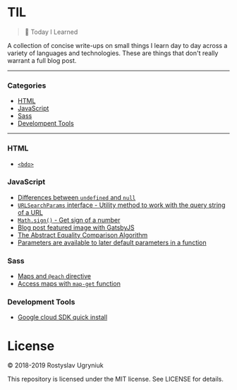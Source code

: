 # TIL

> 📝 Today I Learned

A collection of concise write-ups on small things I learn day to day across a variety of languages and technologies.
These are things that don't really warrant a full blog post.

---

### Categories

- [HTML](#HTML)
- [JavaScript](#javascript)
- [Sass](#sass)
- [Develompent Tools](#development-tools)

---

### HTML
- [`<bdo>`](/html/19-01-26-bdo-tag.md)

### JavaScript

- [Differences between `undefined` and `null`](/javascript/differences-between-undefined-and-null.md)
- [`URLSearchParams` interface - Utility method to work with the query string of a URL](/javascript/URLSearchParams.md)
- [`Math.sign()` - Get sign of a number](/javascript/Math-Sign.md)
- [Blog post featured image with GatsbyJS](/javascript/gatsby-featured-post-image.md)
- [The Abstract Equality Comparison Algorithm](/javascript/19-01-19-the-abstract-equality-comparison-algorithm.md)
- [Parameters are available to later default parameters in a function](/javascript/19-01-31-parameters-are-available-to-later-default-parameters.md)

### Sass

- [Maps and `@each` directive](/sass/maps.md)
- [Access maps with `map-get` function](/sass/access-maps.md)

### Development Tools

- [Google cloud SDK quick install](/development-tools/google-sdk-installation.md)

# License

© 2018-2019 Rostyslav Ugryniuk

This repository is licensed under the MIT license. See LICENSE for details.
